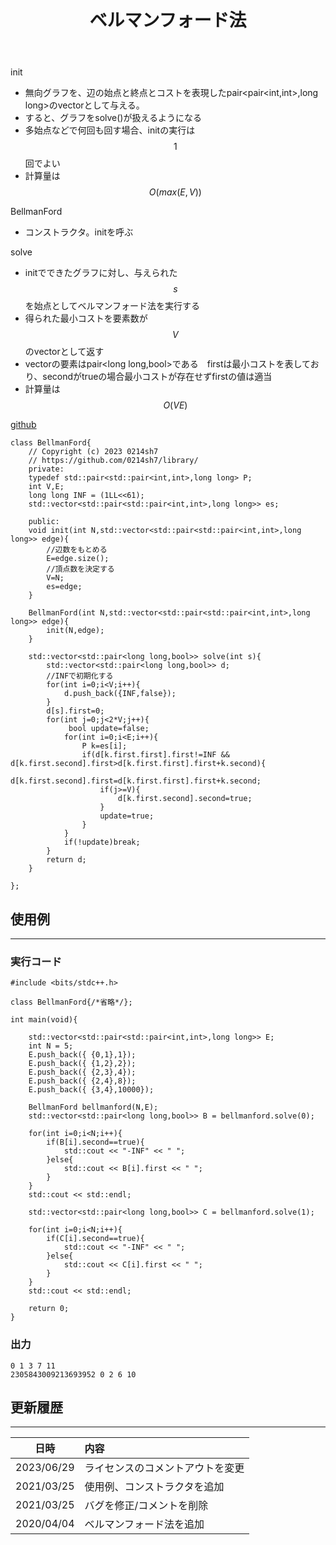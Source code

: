 ﻿---
title: "ベルマンフォード法"
permalink: /posts/bellmanford
writer: 0214sh7
layout: library
---

init
- 無向グラフを、辺の始点と終点とコストを表現したpair<pair<int,int>,long long>のvectorとして与える。
- すると、グラフをsolve()が扱えるようになる
- 多始点などで何回も回す場合、initの実行は$$1$$回でよい
- 計算量は$$Ο(max(E,V))$$

BellmanFord
- コンストラクタ。initを呼ぶ

solve
- initでできたグラフに対し、与えられた$$s$$を始点としてベルマンフォード法を実行する
- 得られた最小コストを要素数が$$V$$のvectorとして返す
- vectorの要素はpair<long long,bool>である　firstは最小コストを表しており、secondがtrueの場合最小コストが存在せずfirstの値は適当
- 計算量は$$Ο(VE)$$

[github](https://github.com/0214sh7/procon-library/blob/master/algorithm/BellmanFord.cpp)

```
class BellmanFord{
    // Copyright (c) 2023 0214sh7
    // https://github.com/0214sh7/library/
    private:
    typedef std::pair<std::pair<int,int>,long long> P;
    int V,E;
    long long INF = (1LL<<61);
    std::vector<std::pair<std::pair<int,int>,long long>> es;
    
    public:
    void init(int N,std::vector<std::pair<std::pair<int,int>,long long>> edge){
        //辺数をもとめる　
        E=edge.size();
        //頂点数を決定する
        V=N;
        es=edge;
    }
    
    BellmanFord(int N,std::vector<std::pair<std::pair<int,int>,long long>> edge){
        init(N,edge);
    }

    std::vector<std::pair<long long,bool>> solve(int s){
        std::vector<std::pair<long long,bool>> d;
        //INFで初期化する
        for(int i=0;i<V;i++){
            d.push_back({INF,false});
        }
        d[s].first=0;
        for(int j=0;j<2*V;j++){
             bool update=false;
            for(int i=0;i<E;i++){
                P k=es[i];
                if(d[k.first.first].first!=INF && d[k.first.second].first>d[k.first.first].first+k.second){
                    d[k.first.second].first=d[k.first.first].first+k.second;
                    if(j>=V){
                        d[k.first.second].second=true;
                    }
                    update=true;
                }
            }
            if(!update)break;
        }
        return d;
    }
    
};
```


## 使用例
***

### 実行コード
```
#include <bits/stdc++.h>

class BellmanFord{/*省略*/};

int main(void){
    
    std::vector<std::pair<std::pair<int,int>,long long>> E;
    int N = 5;
    E.push_back({ {0,1},1});
    E.push_back({ {1,2},2});
    E.push_back({ {2,3},4});
    E.push_back({ {2,4},8});
    E.push_back({ {3,4},10000});
    
    BellmanFord bellmanford(N,E);
    std::vector<std::pair<long long,bool>> B = bellmanford.solve(0);
    
    for(int i=0;i<N;i++){
        if(B[i].second==true){
            std::cout << "-INF" << " ";
        }else{
            std::cout << B[i].first << " ";
        }
    }
    std::cout << std::endl;
    
    std::vector<std::pair<long long,bool>> C = bellmanford.solve(1);
    
    for(int i=0;i<N;i++){
        if(C[i].second==true){
            std::cout << "-INF" << " ";
        }else{
            std::cout << C[i].first << " ";
        }
    }
    std::cout << std::endl;
    
    return 0;
}
```

### 出力
```
0 1 3 7 11 
2305843009213693952 0 2 6 10 
```


## 更新履歴
***

| 日時 | 内容 |
| :---: | :--- |
| 2023/06/29 | ライセンスのコメントアウトを変更 |
| 2021/03/25 | 使用例、コンストラクタを追加 |
| 2021/03/25 | バグを修正/コメントを削除 |
| 2020/04/04 | ベルマンフォード法を追加 |